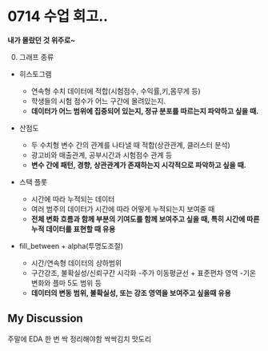 # 0714 수업 회고..

**내가 몰랐던 것 위주로~**

0. 그래프 종류

- 히스토그램 
    - 연속형 수치 데이터에 적합(시험점수, 수익률,키,몸무게 등)
    - 학생들의 시험 점수가 어느 구간에 몰려있는지.
    - **데이터가 어느 범위에 집중되어 있는지, 정규 분포를 따르는지 파악하고 싶을 때.**

- 산점도
    - 두 수치형 변수 간의 관계를 나타낼 때 적합(상관관계, 클러스터 분석)
    - 광고비와 매출관계, 공부시간과 시험점수 관계 등
    - **변수 간에 패턴, 경향, 상관관계가 존재하는지 시각적으로 파악하고 싶을 때.**

- 스택 플롯
    - 시간에 따라 누적되는 데이터
    - 여러 범주의 데이터가 시간에 따라 어떻게 누적되는지 보여줄 때
    - **전체 변화 흐름과 함께 부분의 기여도를 함께 보여주고 싶을 때, 특히 시간에 따른 누적 데이터를 표현할 때 유용**

- fill_between + alpha(투명도조절)
    - 시간/연속형 데이터의 상하범위
    - 구간강조, 불확실성/신뢰구간 시각화
    -주가 이동평균선 + 표준편차 영역
    -기온 변화와 플마 5도 범위 등
    - **데이터의 변동 범위, 불확실성, 또는 강조 영역을 보여주고 싶을때 유용**




## My Discussion

주말에 EDA 한 번 싹 정리해야함 싹싹김치 맛도리
